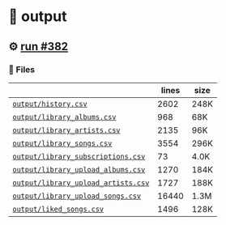 # 📝  output 

## ⚙️ [run #382](https://github.com/jwenerd/ytm-dl/actions/runs/7886639996)

### 📁 Files

|                                                                         |lines|size|
|-------------------------------------------------------------------------|-----|----|
|[`output/history.csv` ](output/history.csv)                              |2602 |248K|
|[`output/library_albums.csv` ](output/library_albums.csv)                |968  |68K |
|[`output/library_artists.csv` ](output/library_artists.csv)              |2135 |96K |
|[`output/library_songs.csv` ](output/library_songs.csv)                  |3554 |296K|
|[`output/library_subscriptions.csv` ](output/library_subscriptions.csv)  |73   |4.0K|
|[`output/library_upload_albums.csv` ](output/library_upload_albums.csv)  |1270 |184K|
|[`output/library_upload_artists.csv` ](output/library_upload_artists.csv)|1727 |188K|
|[`output/library_upload_songs.csv` ](output/library_upload_songs.csv)    |16440|1.3M|
|[`output/liked_songs.csv` ](output/liked_songs.csv)                      |1496 |128K|